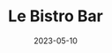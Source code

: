 ---
layout: restaurant
title: "Le Bistro Bar"
date: 2023-05-10
note: 4
style: "Bistro"
price: "medium"
description: "Un bistro-bar animé offrant une cuisine variée et une sélection impressionnante de boissons"
image: "/images/le bistro bar.jpg"
images:
  - image: "/images/le bistro bar.jpg"
  - image: "/images/Le Bistro Bar Nataël.jpg"
  - image: "/images/Le Bistro Bar Nicolas.jpg"
--- 